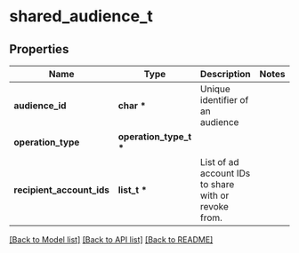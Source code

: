 # shared_audience_t

## Properties
Name | Type | Description | Notes
------------ | ------------- | ------------- | -------------
**audience_id** | **char \*** | Unique identifier of an audience | 
**operation_type** | **operation_type_t \*** |  | 
**recipient_account_ids** | **list_t \*** | List of ad account IDs to share with or revoke from. | 

[[Back to Model list]](../README.md#documentation-for-models) [[Back to API list]](../README.md#documentation-for-api-endpoints) [[Back to README]](../README.md)


